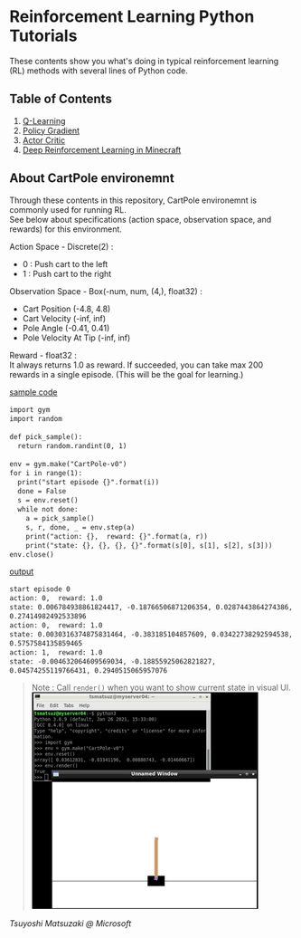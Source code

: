 # Reinforcement Learning Python Tutorials

These contents show you what's doing in typical reinforcement learning (RL) methods with several lines of Python code.

## Table of Contents

1. [Q-Learning](01-q-learning.ipynb)
2. [Policy Gradient](02-policy-gradient.ipynb)
3. [Actor Critic](03-actor-critic.ipynb)
4. [Deep Reinforcement Learning in Minecraft](https://github.com/tsmatz/malmo-maze-sample)

## About CartPole environemnt

Through these contents in this repository, CartPole environemnt is commonly used for running RL.<br>
See below about specifications (action space, observation space, and rewards) for this environment.

Action Space - Discrete(2) :<br>
- 0 : Push cart to the left
- 1 : Push cart to the right

Observation Space - Box(-num, num, (4,), float32) :<br>
- Cart Position (-4.8, 4.8)
- Cart Velocity (-inf, inf)
- Pole Angle (-0.41, 0.41)
- Pole Velocity At Tip (-inf, inf)

Reward - float32 :<br>
It always returns 1.0 as reward. If succeeded, you can take max 200 rewards in a single episode. (This will be the goal for learning.)

<u>sample code</u>

```
import gym
import random

def pick_sample():
  return random.randint(0, 1)

env = gym.make("CartPole-v0")
for i in range(1):
  print("start episode {}".format(i))
  done = False
  s = env.reset()
  while not done:
    a = pick_sample()
    s, r, done, _ = env.step(a)
    print("action: {},  reward: {}".format(a, r))
    print("state: {}, {}, {}, {}".format(s[0], s[1], s[2], s[3]))
env.close()
```

<u>output</u>

```
start episode 0
action: 0,  reward: 1.0
state: 0.006784938861824417, -0.18766506871206354, 0.0287443864274386, 0.27414982492533896
action: 0,  reward: 1.0
state: 0.0030316374875831464, -0.383185104857609, 0.03422738292594538, 0.5757584135859465
action: 1,  reward: 1.0
state: -0.004632064609569034, -0.18855925062821827, 0.04574255119766431, 0.2940515065957076
```

> Note : Call ```render()``` when you want to show current state in visual UI.<br>
> ![CartPole rendering](assets/cart-pole.png?raw=true)

*Tsuyoshi Matsuzaki @ Microsoft*
